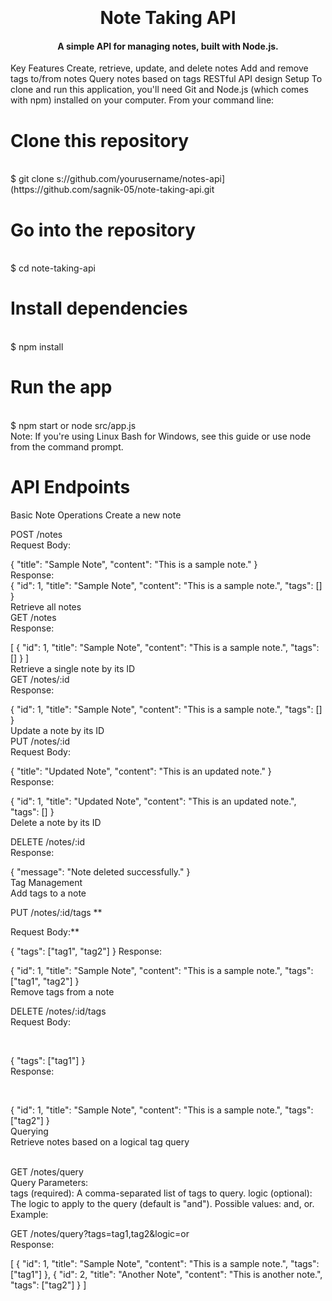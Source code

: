 <h1 align="center">
  <br>
  <br>
  Note Taking API
  <br>
</h1>
<h4 align="center">A simple API for managing notes, built with Node.js.</h4>



Key Features
Create, retrieve, update, and delete notes
Add and remove tags to/from notes
Query notes based on tags
RESTful API design
Setup
To clone and run this application, you'll need Git and Node.js (which comes with npm) installed on your computer. From your command line:


# Clone this repository
 <br>
$ git clone  s://github.com/yourusername/notes-api](https://github.com/sagnik-05/note-taking-api.git

# Go into the repository
 <br>
$ cd note-taking-api

# Install dependencies
 <br>
$ npm install

# Run the app
 <br>
$ npm start or node src/app.js
 <br>
Note:
If you're using Linux Bash for Windows, see this guide or use node from the command prompt.

# API Endpoints
Basic Note Operations
Create a new note

POST /notes
 <br>
Request Body:
 <br>

{
  "title": "Sample Note",
  "content": "This is a sample note."
}
 <br>
Response:
 <br>
{
  "id": 1,
  "title": "Sample Note",
  "content": "This is a sample note.",
  "tags": []
}
 <br>
Retrieve all notes
 <br>
GET /notes
 <br>
Response:
 <br>
  
 
[
  {
    "id": 1,
    "title": "Sample Note",
    "content": "This is a sample note.",
    "tags": []
  }
]
 <br>
Retrieve a single note by its ID
 <br>
GET /notes/:id
 <br>
Response:
 <br>
 
{
  "id": 1,
  "title": "Sample Note",
  "content": "This is a sample note.",
  "tags": []
}
 <br>
Update a note by its ID
 <br>
PUT /notes/:id
 <br>
Request Body:
 <br>
  
 
{
  "title": "Updated Note",
  "content": "This is an updated note."
}
 <br>
Response:
 <br>
  
 
{
  "id": 1,
  "title": "Updated Note",
  "content": "This is an updated note.",
  "tags": []
}
 <br>
Delete a note by its ID
 <br>
 
 
DELETE /notes/:id
 <br>
Response:
 <br>

  
 
{
  "message": "Note deleted successfully."
}
 <br>
Tag Management
 <br>
Add tags to a note
 <br>
 
 
PUT /notes/:id/tags
**
 <br>

Request Body:**
 <br>
  
 
{
  "tags": ["tag1", "tag2"]
}
Response:

  
 
{
  "id": 1,
  "title": "Sample Note",
  "content": "This is a sample note.",
  "tags": ["tag1", "tag2"]
}
 <br>
Remove tags from a note
 <br>
 
 
DELETE /notes/:id/tags
 <br>
Request Body:

   <br>
 
{
  "tags": ["tag1"]
}
 <br>
Response:

   <br>
 
{
  "id": 1,
  "title": "Sample Note",
  "content": "This is a sample note.",
  "tags": ["tag2"]
}
 <br>
Querying
 <br>
Retrieve notes based on a logical tag query

 
  <br>
GET /notes/query
 <br>
Query Parameters:
 <br>
tags (required): A comma-separated list of tags to query.
logic (optional): The logic to apply to the query (default is "and"). Possible values: and, or.
Example:
 <br>
 
 
GET /notes/query?tags=tag1,tag2&logic=or
 <br>
Response:

  
 
[
  {
    "id": 1,
    "title": "Sample Note",
    "content": "This is a sample note.",
    "tags": ["tag1"]
  },
  {
    "id": 2,
    "title": "Another Note",
    "content": "This is another note.",
    "tags": ["tag2"]
  }
]
